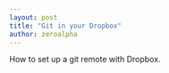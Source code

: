 ```yaml
---
layout: post
title: "Git in your Dropbox"
author: zeroalpha
---
```


How to set up a git remote with Dropbox.
